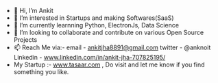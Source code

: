 - 👋 Hi, I’m Ankit  
- 👀 I’m interested in Startups and making Softwares(SaaS)
- 🌱 I’m currently learnning Python, ElectronJs, Data Science
- 💞️ I’m looking to collaborate and contribute on various Open Source Projects
- 📫 Reach Me via:-
      email - ankitjha8891@gmail.com
      twitter - @anknoit
      Linkedin - www.linkedin.com/in/ankit-jha-707825195/
- My Startup :- www.tasaar.com , Do visit and let me know if you find something you like.
      

<!---
Anknoit/Anknoit is a ✨ special ✨ repository because its `README.md` (this file) appears on your GitHub profile.
You can click the Preview link to take a look at your changes.
--->
